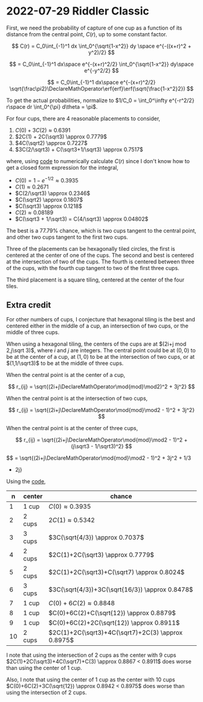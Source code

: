 2022-07-29 Riddler Classic
==========================
First, we need the probability of capture of one cup as a function of
its distance from the central point, $C(r)$, up to some constant
factor.

$$ C(r) = C_0\int_{-1}^1 dx \int_0^{\sqrt{1-x^2}} dy \space e^{-((x+r)^2 + y^2)/2} $$

$$  = C_0\int_{-1}^1 dx\space e^{-(x+r)^2/2} \int_0^{\sqrt{1-x^2}} dy\space e^{-y^2/2} $$

$$ = C_0\int_{-1}^1 dx\space e^{-(x+r)^2/2} \sqrt{\frac\pi2}\DeclareMathOperator\erf{erf}\erf(\sqrt{\frac{1-x^2}2}) $$

To get the actual probabilities, normalize to
$1/C_0 = \int_0^\infty e^{-r^2/2} r\space dr \int_0^{\pi} d\theta = \pi$.

For four cups, there are 4 reasonable placements to consider,

1. $C(0) + 3C(2) \approx 0.6391$
2. $2C(1) + 2C(\sqrt3) \approx 0.7779$
3. $4C(\sqrt2) \approx 0.7227$
4. $3C(2/\sqrt3) + C(\sqrt3+1/\sqrt3) \approx 0.7517$

where, using [code](20220729c.hs) to numerically calculate $C(r)$
since I don't know how to get a closed form expression for the
integral,
* $C(0) = 1-e^{-1/2} \approx 0.3935$
* $C(1) \approx 0.2671$
* $C(2/\sqrt3) \approx 0.2346$
* $C(\sqrt2) \approx 0.1807$
* $C(\sqrt3) \approx 0.1218$
* $C(2) \approx 0.08189$
* $C(\sqrt3 + 1/\sqrt3) = C(4/\sqrt3) \approx 0.04802$

The best is a 77.79% chance, which is two cups tangent to the central
point, and other two cups tangent to the first two cups.

Three of the placements can be hexagonally tiled circles, the first is
centered at the center of one of the cups.  The second and best is
centered at the intersection of two of the cups.  The fourth is
centered between three of the cups, with the fourth cup tangent to two
of the first three cups.

The third placement is a square tiling, centered at the center of the
four tiles.

Extra credit
------------
For other numbers of cups, I conjecture that hexagonal tiling is the
best and centered either in the middle of a cup, an intersection of
two cups, or the middle of three cups.

When using a hexagonal tiling, the centers of the cups are at
$(2i+j mod 2,j\sqrt 3)$, where $i$ and $j$ are integers.  The central
point could be at $(0,0)$ to be at the center of a cup, at $(1,0)$ to
be at the intersection of two cups, or at $(1,1/\sqrt3)$ to be at the
middle of three cups.

When the central point is at the center of a cup,

$$ r_{ij} = \sqrt{(2i+j\DeclareMathOperator\mod{mod}\mod2)^2 + 3j^2} $$

When the central point is at the intersection of two cups,

$$ r_{ij} = \sqrt{(2i+j\DeclareMathOperator\mod{mod}\mod2 - 1)^2 + 3j^2} $$

When the central point is at the center of three cups,

$$ r_{ij} = \sqrt{(2i+j\DeclareMathOperator\mod{mod}\mod2 - 1)^2 + (j\sqrt3 - 1/\sqrt3)^2} $$

$$ = \sqrt{(2i+j\DeclareMathOperator\mod{mod}\mod2 - 1)^2 + 3j^2 + 1/3
- 2j}

Using the [code](20220729c.hs),

|n |center|chance|
|--|------|------|
|1 |1 cup |$C(0) \approx 0.3935$|
|2 |2 cups|$2C(1) \approx 0.5342$|
|3 |3 cups|$3C(\sqrt{4/3}) \approx 0.7037$|
|4 |2 cups|$2C(1)+2C(\sqrt3) \approx 0.7779$|
|5 |2 cups|$2C(1)+2C(\sqrt3)+C(\sqrt7) \approx 0.8024$|
|6 |3 cups|$3C(\sqrt{4/3})+3C(\sqrt{16/3}) \approx 0.8478$|
|7 |1 cup |$C(0)+6C(2) \approx 0.8848$|
|8 |1 cup |$C(0)+6C(2)+C(\sqrt{12}) \approx 0.8879$|
|9 |1 cup |$C(0)+6C(2)+2C(\sqrt{12}) \approx 0.8911$|
|10|2 cups|$2C(1)+2C(\sqrt3)+4C(\sqrt7)+2C(3) \approx 0.8975$|

I note that using the intersection of 2 cups as the center with 9 cups
$2C(1)+2C(\sqrt3)+4C(\sqrt7)+C(3) \approx 0.8867 < 0.8911$ does worse
than using the center of 1 cup.

Also, I note that using the center of 1 cup as the center with 10 cups
$C(0)+6C(2)+3C(\sqrt{12}) \approx 0.8942 < 0.8975$ does worse than
using the intersection of 2 cups.

